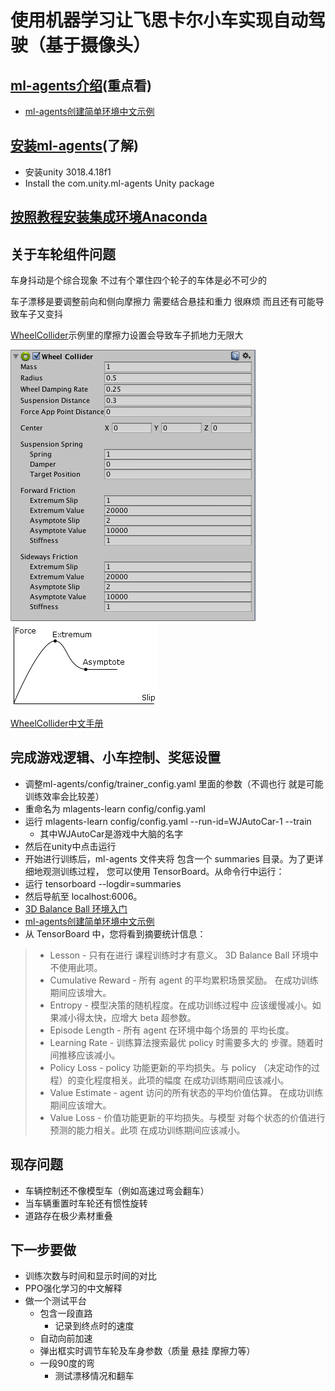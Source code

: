 # 使用机器学习让飞思卡尔小车实现自动驾驶（基于摄像头）

## [ml-agents介绍](https://github.com/Unity-Technologies/ml-agents/blob/latest_release/docs/localized/zh-CN/docs/ML-Agents-Overview.md)(重点看)

- [ml-agents创建简单环境中文示例](https://github.com/Unity-Technologies/ml-agents/blob/master/docs/localized/zh-CN/docs/Learning-Environment-Create-New.md)

## [安装ml-agents](https://github.com/Unity-Technologies/ml-agents/blob/788a34786094e974c1637f08a709640f72e1c755/docs/Installation.md)(了解)

- 安装unity 3018.4.18f1
- Install the com.unity.ml-agents Unity package

## [按照教程安装集成环境Anaconda](https://github.com/Unity-Technologies/ml-agents/blob/788a34786094e974c1637f08a709640f72e1c755/docs/Installation-Anaconda-Windows.md)

## 关于车轮组件问题

车身抖动是个综合现象
 不过有个罩住四个轮子的车体是必不可少的

车子漂移是要调整前向和侧向摩擦力
 需要结合悬挂和重力 很麻烦 而且还有可能导致车子又变抖

[WheelCollider](https://docs.unity3d.com/Manual/class-WheelCollider.html)示例里的摩擦力设置会导致车子抓地力无限大

![Inspector-WheelCollider2_demo.png](https://github.com/SSB4455/WJAutoCar/blob/master/doc/Inspector-WheelCollider2_demo.png)
![WheelFrictionCurve.png](https://github.com/SSB4455/WJAutoCar/blob/master/doc/WheelFrictionCurve.png)

[WheelCollider中文手册](http://docs.manew.com/Components/107.html)

## 完成游戏逻辑、小车控制、奖惩设置

- 调整ml-agents/config/trainer_config.yaml 里面的参数（不调也行 就是可能训练效率会比较差）
- 重命名为 mlagents-learn config/config.yaml
- 运行 mlagents-learn config/config.yaml --run-id=WJAutoCar-1 --train
  - 其中WJAutoCar是游戏中大脑的名字
- 然后在unity中点击运行
- 开始进行训练后，ml-agents 文件夹将 包含一个 summaries 目录。为了更详细地观测训练过程， 您可以使用 TensorBoard。从命令行中运行：
- 运行 tensorboard --logdir=summaries
- 然后导航至 localhost:6006。
- [3D Balance Ball 环境入门](https://github.com/Unity-Technologies/ml-agents/blob/master/docs/localized/zh-CN/docs/Getting-Started-with-Balance-Ball.md)
- [ml-agents创建简单环境中文示例](https://github.com/Unity-Technologies/ml-agents/blob/master/docs/localized/zh-CN/docs/Learning-Environment-Create-New.md)
- 从 TensorBoard 中，您将看到摘要统计信息：
>
>- Lesson - 只有在进行 课程训练时才有意义。 3D Balance Ball 环境中不使用此项。
>- Cumulative Reward - 所有 agent 的平均累积场景奖励。 在成功训练期间应该增大。
>- Entropy - 模型决策的随机程度。在成功训练过程中 应该缓慢减小。如果减小得太快，应增大 beta 超参数。
>- Episode Length - 所有 agent 在环境中每个场景的 平均长度。
>- Learning Rate - 训练算法搜索最优 policy 时需要多大的 步骤。随着时间推移应该减小。
>- Policy Loss - policy 功能更新的平均损失。与 policy （决定动作的过程）的变化程度相关。此项的幅度 在成功训练期间应该减小。
>- Value Estimate - agent 访问的所有状态的平均价值估算。 在成功训练期间应该增大。
>- Value Loss - 价值功能更新的平均损失。与模型 对每个状态的价值进行预测的能力相关。此项 在成功训练期间应该减小。

## 现存问题

- 车辆控制还不像模型车（例如高速过弯会翻车）
- 当车辆重置时车轮还有惯性旋转
- 道路存在极少素材重叠

## 下一步要做

- 训练次数与时间和显示时间的对比
- PPO强化学习的中文解释
- 做一个测试平台
  - 包含一段直路
    - 记录到终点时的速度
  - 自动向前加速
  - 弹出框实时调节车轮及车身参数（质量 悬挂 摩擦力等）
  - 一段90度的弯
    - 测试漂移情况和翻车
